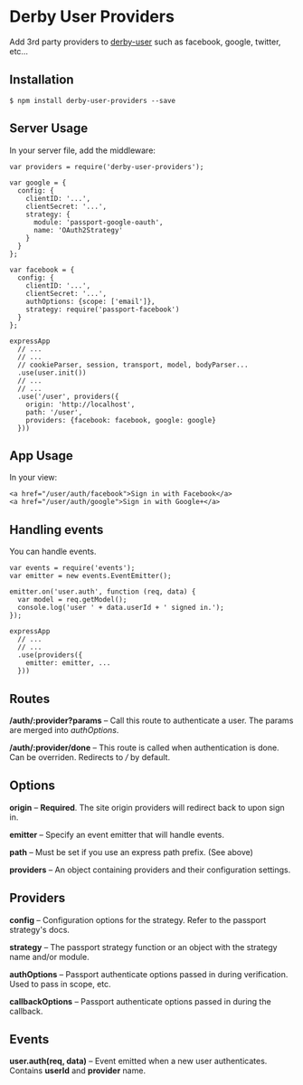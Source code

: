 Derby User Providers
====================

Add 3rd party providers to [derby-user](https://github.com/psirenny/derby-user) such as facebook, google, twitter, etc…

Installation
------------

    $ npm install derby-user-providers --save

Server Usage
------------

In your server file, add the middleware:

    var providers = require('derby-user-providers');

    var google = {
      config: {
        clientID: '...',
        clientSecret: '...',
        strategy: {
          module: 'passport-google-oauth',
          name: 'OAuth2Strategy'
        }
      }
    };

    var facebook = {
      config: {
        clientID: '...',
        clientSecret: '...',
        authOptions: {scope: ['email']},
        strategy: require('passport-facebook')
      }
    };

    expressApp
      // ...
      // ...
      // cookieParser, session, transport, model, bodyParser...
      .use(user.init())
      // ...
      // ...
      .use('/user', providers({
        origin: 'http://localhost',
        path: '/user',
        providers: {facebook: facebook, google: google}
      }))

App Usage
---------

In your view:

    <a href="/user/auth/facebook">Sign in with Facebook</a>
    <a href="/user/auth/google">Sign in with Google+</a>

Handling events
---------------

You can handle events.

    var events = require('events');
    var emitter = new events.EventEmitter();

    emitter.on('user.auth', function (req, data) {
      var model = req.getModel();
      console.log('user ' + data.userId + ' signed in.');
    });

    expressApp
      // ...
      // ...
      .use(providers({
        emitter: emitter, ...
      }))

Routes
------

**/auth/:provider?params** – Call this route to authenticate a user. The params are merged into *authOptions*.

**/auth/:provider/done** – This route is called when authentication is done. Can be overriden. Redirects to */* by default.

Options
-------

**origin** – **Required**. The site origin providers will redirect back to upon sign in.

**emitter** – Specify an event emitter that will handle events.

**path** – Must be set if you use an express path prefix. (See above)

**providers** – An object containing providers and their configuration settings.

Providers
---------

**config** – Configuration options for the strategy. Refer to the passport strategy's docs.

**strategy** – The passport strategy function or an object with the strategy name and/or module.

**authOptions** – Passport authenticate options passed in during verification. Used to pass in scope, etc.

**callbackOptions** – Passport authenticate options passed in during the callback.

Events
------

**user.auth(req, data)** – Event emitted when a new user authenticates. Contains **userId** and **provider** name.
